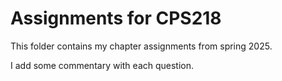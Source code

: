 # Assignments for CPS218

This folder contains my chapter assignments from spring 2025.

I add some commentary with each question.
